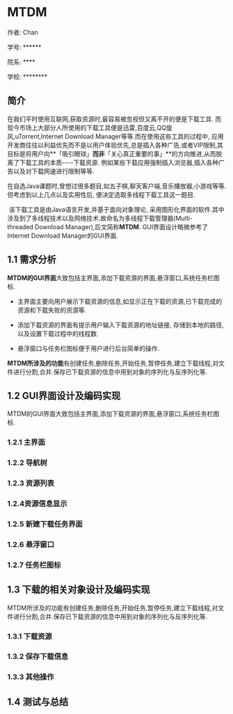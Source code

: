 
# MTDM

作者: Chan

学号: ******

院系: ****

学校: ********



## 简介	
​	在我们平时使用互联网,获取资源时,最容易被忽视但又离不开的便是下载工具. 而现今市场上大部分人所使用的下载工具便是迅雷,百度云,QQ旋风,uTorrent,Internet Download Manager等等.而在使用这些工具的过程中, 应用开发商往往以利益优先而不是以用户体验优先,总是插入各种广告,或者VIP限制,其目标是将用户向**「吸引眼球」**而非**「关心真正重要的事」**的方向推进,从而脱离了下载工具的本质----下载资源. 例如某些下载应用强制插入浏览器,插入各种广告以及对下载网速进行限制等等.

​	在自选Java课题时,曾想过很多题目,如五子棋,聊天客户端,音乐播放器,小游戏等等.但考虑到以上几点以及实用性后, 便决定选取多线程下载工具这一题目.

​	该下载工具是由Java语言开发,并基于面向对象理论, 采用图形化界面的软件.其中涉及到了多线程技术以及网络技术.故命名为多线程下载管理器(Multi-threaded Download Manager),后文简称**MTDM**. GUI界面设计略微参考了Internet Download Manager的GUI界面. 



## 1.1 需求分析 

**MTDM的GUI界面**大致包括主界面,添加下载资源的界面,悬浮窗口,系统任务栏图标.

- 主界面主要向用户展示下载资源的信息,如显示正在下载的资源,已下载完成的资源和下载失败的资源等. 


- 添加下载资源的界面有提示用户输入下载资源的地址链接, 存储到本地的路径,以及设置下载过程中的线程数.


- 悬浮窗口与任务栏图标便于用户进行后台简单的操作.

**MTDM所涉及的功能**有创建任务,删除任务,开始任务,暂停任务,建立下载线程,对文件进行分割,合并.保存已下载资源的信息中用到对象的序列化与反序列化等.

## 1.2  GUI界面设计及编码实现

​	MTDM的GUI界面大致包括主界面,添加下载资源的界面,悬浮窗口,系统任务栏图标.

### 1.2.1 主界面

### 1.2.2 导航树
### 1.2.3 资源列表
### 1.2.4资源信息显示
### 1.2.5 新建下载任务界面
### 1.2.6 悬浮窗口
### 1.2.7 任务栏图标


## 1.3 下载的相关对象设计及编码实现

​	MTDM所涉及的功能有创建任务,删除任务,开始任务,暂停任务,建立下载线程,对文件进行分割,合并.保存已下载资源的信息中用到对象的序列化与反序列化等.

### 1.3.1 下载资源



### 1.3.2 保存下载信息



### 1.3.3 其他操作

## 1.4 测试与总结





